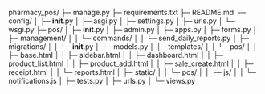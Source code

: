 pharmacy_pos/
├─ manage.py
├─ requirements.txt
├─ README.md
├─ config/
│  ├─ __init__.py
│  ├─ asgi.py
│  ├─ settings.py
│  ├─ urls.py
│  └─ wsgi.py
├─ pos/
│  ├─ __init__.py
│  ├─ admin.py
│  ├─ apps.py
│  ├─ forms.py
│  ├─ management/
│  │  └─ commands/
│  │     └─ send_daily_reports.py
│  ├─ migrations/
│  │  └─ __init__.py
│  ├─ models.py
│  ├─ templates/
│  │  └─ pos/
│  │     ├─ base.html
│  │     ├─ sidebar.html
│  │     ├─ dashboard.html
│  │     ├─ product_list.html
│  │     ├─ product_add.html
│  │     ├─ sale_create.html
│  │     ├─ receipt.html
│  │     └─ reports.html
│  ├─ static/
│  │  └─ pos/
│  │     └─ js/
│  │        └─ notifications.js
│  ├─ tests.py
│  ├─ urls.py
│  └─ views.py

